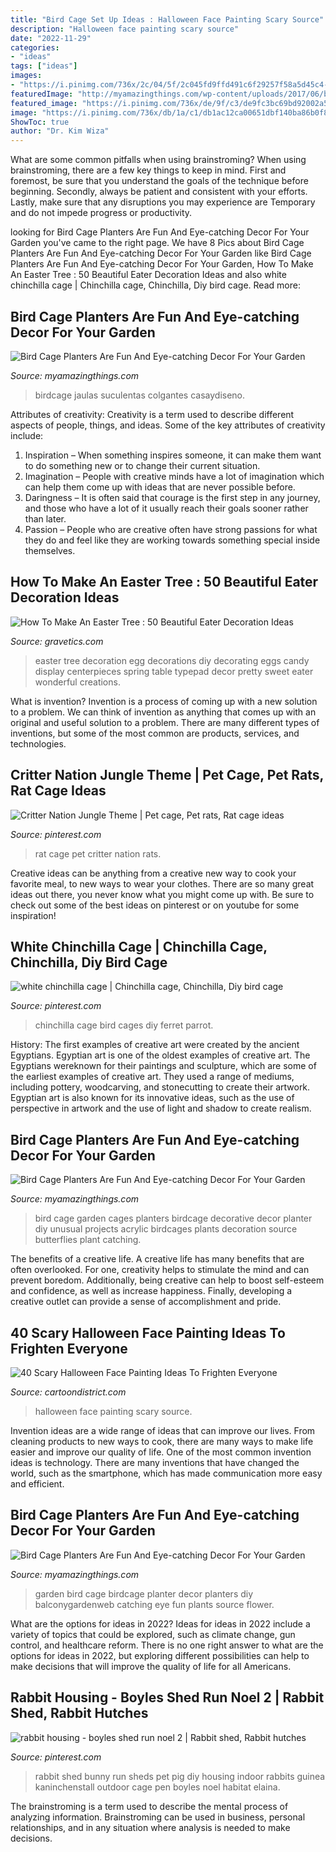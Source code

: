 ```yaml
---
title: "Bird Cage Set Up Ideas : Halloween Face Painting Scary Source"
description: "Halloween face painting scary source"
date: "2022-11-29"
categories:
- "ideas"
tags: ["ideas"]
images:
- "https://i.pinimg.com/736x/2c/04/5f/2c045fd9ffd491c6f29257f58a5d45c4--woodwork-chinchilla-cage.jpg"
featuredImage: "http://myamazingthings.com/wp-content/uploads/2017/06/bird-cage-garden-ideas-6.jpg"
featured_image: "https://i.pinimg.com/736x/de/9f/c3/de9fc3bc69bd92002a54f5a80d957c4d.jpg"
image: "https://i.pinimg.com/736x/db/1a/c1/db1ac12ca00651dbf140ba86b0f8c816.jpg"
ShowToc: true
author: "Dr. Kim Wiza"
---
```



What are some common pitfalls when using brainstroming?
When using brainstroming, there are a few key things to keep in mind. First and foremost, be sure that you understand the goals of the technique before beginning. Secondly, always be patient and consistent with your efforts. Lastly, make sure that any disruptions you may experience are Temporary and do not impede progress or productivity.

	

		
looking for Bird Cage Planters Are Fun And Eye-catching Decor For Your Garden you've came to the right page. We have 8 Pics about Bird Cage Planters Are Fun And Eye-catching Decor For Your Garden like Bird Cage Planters Are Fun And Eye-catching Decor For Your Garden, How To Make An Easter Tree : 50 Beautiful Eater Decoration Ideas and also white chinchilla cage | Chinchilla cage, Chinchilla, Diy bird cage. Read more:
		
    
## Bird Cage Planters Are Fun And Eye-catching Decor For Your Garden

<img loading=lazy src="https://myamazingthings.com/wp-content/uploads/2017/06/bird-cage-garden-ideas-10.jpg" onerror="this.onerror=null;this.src='https://tse2.mm.bing.net/th?id=OIP.nd5GPifuLbGywqUXCPufagHaKq&amp;pid=15.1';" alt="Bird Cage Planters Are Fun And Eye-catching Decor For Your Garden">

_Source: myamazingthings.com_

>birdcage jaulas suculentas colgantes casaydiseno. 

	

Attributes of creativity:
Creativity is a term used to describe different aspects of people, things, and ideas. Some of the key attributes of creativity include: 
1. Inspiration – When something inspires someone, it can make them want to do something new or to change their current situation.
2. Imagination – People with creative minds have a lot of imagination which can help them come up with ideas that are never possible before. 
3. Daringness – It is often said that courage is the first step in any journey, and those who have a lot of it usually reach their goals sooner rather than later. 
4. Passion – People who are creative often have strong passions for what they do and feel like they are working towards something special inside themselves.

    
## How To Make An Easter Tree : 50 Beautiful Eater Decoration Ideas

<img loading=lazy src="https://www.gravetics.com/wp-content/uploads/2018/02/Pretty-Easter-Egg-tree.jpg" onerror="this.onerror=null;this.src='https://tse4.mm.bing.net/th?id=OIP.hGcIZMy1B8N7b7_vRpr5kwHaLJ&amp;pid=15.1';" alt="How To Make An Easter Tree : 50 Beautiful Eater Decoration Ideas">

_Source: gravetics.com_

>easter tree decoration egg decorations diy decorating eggs candy display centerpieces spring table typepad decor pretty sweet eater wonderful creations. 

	

What is invention?
Invention is a process of coming up with a new solution to a problem. We can think of invention as anything that comes up with an original and useful solution to a problem. There are many different types of inventions, but some of the most common are products, services, and technologies.

    
## Critter Nation Jungle Theme | Pet Cage, Pet Rats, Rat Cage Ideas

<img loading=lazy src="https://i.pinimg.com/736x/de/9f/c3/de9fc3bc69bd92002a54f5a80d957c4d.jpg" onerror="this.onerror=null;this.src='https://tse2.mm.bing.net/th?id=OIP._s1rp4h00IPa6V0UuaE-wwHaLH&amp;pid=15.1';" alt="Critter Nation Jungle Theme | Pet cage, Pet rats, Rat cage ideas">

_Source: pinterest.com_

>rat cage pet critter nation rats. 

	

Creative ideas can be anything from a creative new way to cook your favorite meal, to new ways to wear your clothes. There are so many great ideas out there, you never know what you might come up with. Be sure to check out some of the best ideas on pinterest or on youtube for some inspiration!

    
## White Chinchilla Cage | Chinchilla Cage, Chinchilla, Diy Bird Cage

<img loading=lazy src="https://i.pinimg.com/736x/2c/04/5f/2c045fd9ffd491c6f29257f58a5d45c4--woodwork-chinchilla-cage.jpg" onerror="this.onerror=null;this.src='https://tse4.mm.bing.net/th?id=OIP.OkI0oZE-njVsiPlY0zZJVAHaLH&amp;pid=15.1';" alt="white chinchilla cage | Chinchilla cage, Chinchilla, Diy bird cage">

_Source: pinterest.com_

>chinchilla cage bird cages diy ferret parrot. 

	

History: The first examples of creative art were created by the ancient Egyptians.
Egyptian art is one of the oldest examples of creative art. The Egyptians wereknown for their paintings and sculpture, which are some of the earliest examples of creative art. They used a range of mediums, including pottery, woodcarving, and stonecutting to create their artwork. Egyptian art is also known for its innovative ideas, such as the use of perspective in artwork and the use of light and shadow to create realism.

    
## Bird Cage Planters Are Fun And Eye-catching Decor For Your Garden

<img loading=lazy src="http://myamazingthings.com/wp-content/uploads/2017/06/bird-cage-garden-ideas-6.jpg" onerror="this.onerror=null;this.src='https://tse2.mm.bing.net/th?id=OIP.HtEq6qT3l4v05G_RdYctogHaLG&amp;pid=15.1';" alt="Bird Cage Planters Are Fun And Eye-catching Decor For Your Garden">

_Source: myamazingthings.com_

>bird cage garden cages planters birdcage decorative decor planter diy unusual projects acrylic birdcages plants decoration source butterflies plant catching. 

	

The benefits of a creative life.
A creative life has many benefits that are often overlooked. For one, creativity helps to stimulate the mind and can prevent boredom. Additionally, being creative can help to boost self-esteem and confidence, as well as increase happiness. Finally, developing a creative outlet can provide a sense of accomplishment and pride.

    
## 40 Scary Halloween Face Painting Ideas To Frighten Everyone

<img loading=lazy src="http://www.cartoondistrict.com/wp-content/uploads/2017/08/Halloween-Face-Painting-Ideas26.jpg" onerror="this.onerror=null;this.src='https://tse2.mm.bing.net/th?id=OIP.Tm_u0sxxRRWxgJL18Y4l_AHaLR&amp;pid=15.1';" alt="40 Scary Halloween Face Painting Ideas To Frighten Everyone">

_Source: cartoondistrict.com_

>halloween face painting scary source. 

	

Invention ideas are a wide range of ideas that can improve our lives. From cleaning products to new ways to cook, there are many ways to make life easier and improve our quality of life. One of the most common invention ideas is technology. There are many inventions that have changed the world, such as the smartphone, which has made communication more easy and efficient.

    
## Bird Cage Planters Are Fun And Eye-catching Decor For Your Garden

<img loading=lazy src="http://myamazingthings.com/wp-content/uploads/2017/06/bird-cage-garden-ideas-11.jpg" onerror="this.onerror=null;this.src='https://tse4.mm.bing.net/th?id=OIP.MkibNDDhH9gPgC1ixvpzagAAAA&amp;pid=15.1';" alt="Bird Cage Planters Are Fun And Eye-catching Decor For Your Garden">

_Source: myamazingthings.com_

>garden bird cage birdcage planter decor planters diy balconygardenweb catching eye fun plants source flower. 

	

What are the options for ideas in 2022?
Ideas for ideas in 2022 include a variety of topics that could be explored, such as climate change, gun control, and healthcare reform. There is no one right answer to what are the options for ideas in 2022, but exploring different possibilities can help to make decisions that will improve the quality of life for all Americans.

    
## Rabbit Housing - Boyles Shed Run Noel 2 | Rabbit Shed, Rabbit Hutches

<img loading=lazy src="https://i.pinimg.com/736x/db/1a/c1/db1ac12ca00651dbf140ba86b0f8c816.jpg" onerror="this.onerror=null;this.src='https://tse1.mm.bing.net/th?id=OIP.ubfbFHQd4hThVBTdijo3HAHaJ4&amp;pid=15.1';" alt="rabbit housing - boyles shed run noel 2 | Rabbit shed, Rabbit hutches">

_Source: pinterest.com_

>rabbit shed bunny run sheds pet pig diy housing indoor rabbits guinea kaninchenstall outdoor cage pen boyles noel habitat elaina. 

	

The brainstroming is a term used to describe the mental process of analyzing information. Brainstroming can be used in business, personal relationships, and in any situation where analysis is needed to make decisions.

